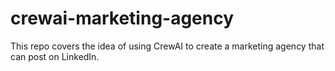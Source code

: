 # crewai-marketing-agency
This repo covers the idea of using CrewAI to create a marketing agency that can post on LinkedIn.
